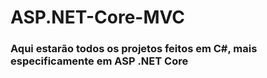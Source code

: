 <h1>ASP.NET-Core-MVC</h1>
<h3>Aqui estarão todos os projetos feitos em C#, mais especificamente em ASP .NET Core</h3>
